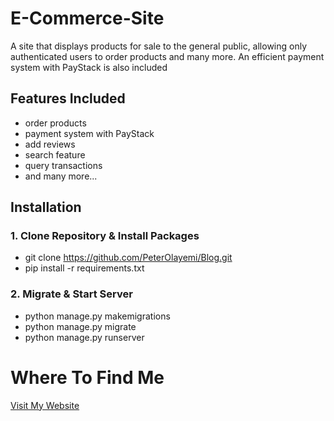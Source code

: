 # E-Commerce-Site
A site that displays products for sale to the general public, allowing only authenticated users to order products and many more. An efficient payment system with PayStack is also included

## Features Included
* order products
* payment system with PayStack
* add reviews
* search feature
* query transactions
* and many more...

## Installation
### 1. Clone Repository & Install Packages

- git clone https://github.com/PeterOlayemi/Blog.git
- pip install -r requirements.txt

### 2. Migrate & Start Server
* python manage.py makemigrations
* python manage.py migrate
* python manage.py runserver

# Where To Find Me
[Visit My Website](https://peterolayemi.github.io)
